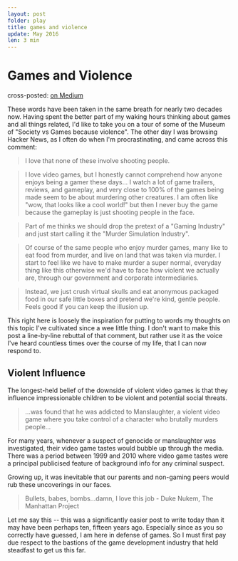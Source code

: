 ```yaml
---
layout: post
folder: play
title: games and violence
update: May 2016
len: 3 min
---
```

# Games and Violence

<div class="essay-subtext">cross-posted: <a href="https://medium.com/@keerthiko">on Medium</a></div>

These words have been taken in the same breath for nearly two decades now. Having spent the better part of my waking hours thinking about games and all things related, I'd like to take you on a tour of some of the Museum of "Society vs Games because violence". The other day I was browsing Hacker News, as I often do when I'm procrastinating, and came across this comment:

> I love that none of these involve shooting people.

> I love video games, but I honestly cannot comprehend how anyone enjoys being a gamer these days... I watch a lot of game trailers, reviews, and gameplay, and very close to 100% of the games being made seem to be about murdering other creatures. I am often like "wow, that looks like a cool world!" but then I never buy the game because the gameplay is just shooting people in the face.

> Part of me thinks we should drop the pretext of a "Gaming Industry" and just start calling it the "Murder Simulation Industry".

> Of course of the same people who enjoy murder games, many like to eat food from murder, and live on land that was taken via murder. I start to feel like we have to make murder a super normal, everyday thing like this otherwise we'd have to face how violent we actually are, through our government and corporate intermediaries.

> Instead, we just crush virtual skulls and eat anonymous packaged food in our safe little boxes and pretend we're kind, gentle people. Feels good if you can keep the illusion up.

This right here is loosely the inspiration for putting to words my thoughts on this topic I've cultivated since a wee little thing. I don't want to make this post a line-by-line rebuttal of that comment, but rather use it as the voice I've heard countless times over the course of my life, that I can now respond to.

## Violent Influence
The longest-held belief of the downside of violent video games is that they influence impressionable children to be violent and potential social threats. 

> ...was found that he was addicted to Manslaughter, a violent video game where you take control of a character who brutally murders people...

For many years, whenever a suspect of genocide or manslaughter was investigated, their video game tastes would bubble up through the media. There was a period between 1999 and 2010 where video game tastes were a principal publicised feature of background info for any criminal suspect.

Growing up, it was inevitable that our parents and non-gaming peers would rub these uncoverings in our faces. 

> Bullets, babes, bombs...damn, I love this job
\- Duke Nukem, The Manhattan Project


Let me say this -- this was a significantly easier post to write today than it may have been perhaps ten, fifteen years ago. Especially since as you so correctly have guessed, I am here in defense of games. So I must first pay due respect to the bastions of the game development industry that held steadfast to get us this far.




